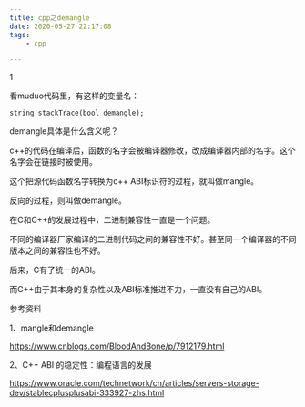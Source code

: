 ```yaml
---
title: cpp之demangle
date: 2020-05-27 22:17:08
tags:
	- cpp

---
```


1

看muduo代码里，有这样的变量名：

```
string stackTrace(bool demangle);
```

demangle具体是什么含义呢？

c++的代码在编译后，函数的名字会被编译器修改，改成编译器内部的名字。这个名字会在链接时被使用。

这个把源代码函数名字转换为c++ ABI标识符的过程，就叫做mangle。

反向的过程，则叫做demangle。



在C和C++的发展过程中，二进制兼容性一直是一个问题。

不同的编译器厂家编译的二进制代码之间的兼容性不好。甚至同一个编译器的不同版本之间的兼容性也不好。

后来，C有了统一的ABI。

而C++由于其本身的复杂性以及ABI标准推进不力，一直没有自己的ABI。



参考资料

1、mangle和demangle

https://www.cnblogs.com/BloodAndBone/p/7912179.html

2、C++ ABI 的稳定性：编程语言的发展

https://www.oracle.com/technetwork/cn/articles/servers-storage-dev/stablecplusplusabi-333927-zhs.html
